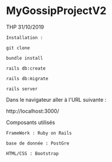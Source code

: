 # MyGossipProjectV2

THP 31/10/2019

    Installation :

    git clone 
    
    bundle install

    rails db:create

    rails db:migrate

    rails server

Dans le navigateur aller à l'URL suivante :

http://localhost:3000/

Composants utilisés

    FrameWork : Ruby on Rails

    base de donnée : PostGre

    HTML/CSS : Bootstrap


